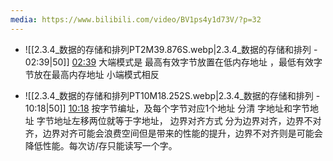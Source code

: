 ```yaml
---
media: https://www.bilibili.com/video/BV1ps4y1d73V/?p=32
---
```


- ![[2.3.4_数据的存储和排列PT2M39.876S.webp|2.3.4_数据的存储和排列 - 02:39|50]] [02:39](https://www.bilibili.com/video/BV1ps4y1d73V/?p=32&t=159.876484#t=02:39.88)   大端模式是 最高有效字节放置在低内存地址 ，最低有效字节放在最高内存地址  小端模式相反

- ![[2.3.4_数据的存储和排列PT10M18.252S.webp|2.3.4_数据的存储和排列 - 10:18|50]] [10:18](https://www.bilibili.com/video/BV1ps4y1d73V/?p=32&t=618.252353#t=10:18.25) 按字节编址，及每个字节对应1个地址 分清 字地址和字节地址 字节地址左移两位就等于字地址， 边界对齐方式 分为边界对齐，边界不对齐，边界对齐可能会浪费空间但是带来的性能的提升，边界不对齐则是可能会降低性能。每次访/存只能读写一个字。